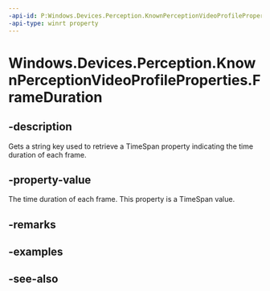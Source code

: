 ----api-id: P:Windows.Devices.Perception.KnownPerceptionVideoProfileProperties.FrameDuration
-api-type: winrt property
---<!-- Property syntaxpublic string FrameDuration { get; }--># Windows.Devices.Perception.KnownPerceptionVideoProfileProperties.FrameDuration## -descriptionGets a string key used to retrieve a TimeSpan property indicating the time duration of each frame.## -property-valueThe time duration of each frame. This property is a TimeSpan value.## -remarks## -examples## -see-also
